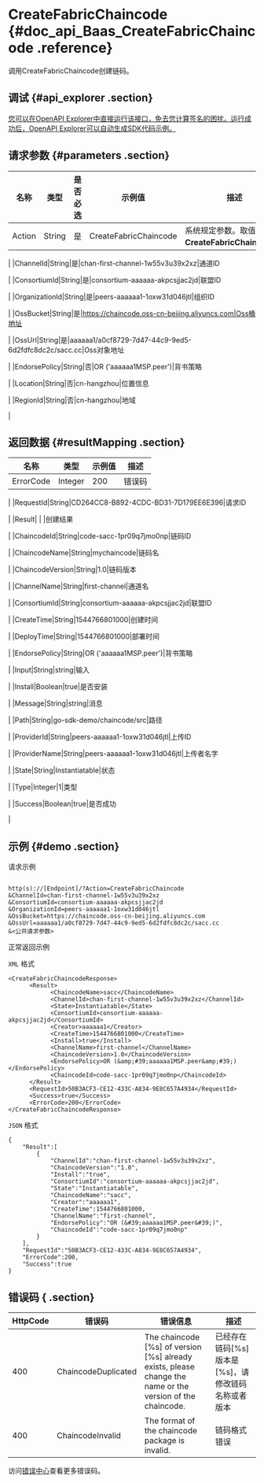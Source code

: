 # CreateFabricChaincode {#doc_api_Baas_CreateFabricChaincode .reference}

调用CreateFabricChaincode创建链码。

## 调试 {#api_explorer .section}

[您可以在OpenAPI Explorer中直接运行该接口，免去您计算签名的困扰。运行成功后，OpenAPI Explorer可以自动生成SDK代码示例。](https://api.aliyun.com/#product=Baas&api=CreateFabricChaincode&type=RPC&version=2018-12-21)

## 请求参数 {#parameters .section}

|名称|类型|是否必选|示例值|描述|
|--|--|----|---|--|
|Action|String|是|CreateFabricChaincode|系统规定参数。取值：**CreateFabricChaincode**。

 |
|ChannelId|String|是|chan-first-channel-1w55v3u39x2xz|通道ID

 |
|ConsortiumId|String|是|consortium-aaaaaa-akpcsjjac2jd|联盟ID

 |
|OrganizationId|String|是|peers-aaaaaa1-1oxw31d046jtl|组织ID

 |
|OssBucket|String|是|https://chaincode.oss-cn-beijing.aliyuncs.com|Oss桶地址

 |
|OssUrl|String|是|aaaaaa1/a0cf8729-7d47-44c9-9ed5-6d2fdfc8dc2c/sacc.cc|Oss对象地址

 |
|EndorsePolicy|String|否|OR \('aaaaaa1MSP.peer'\)|背书策略

 |
|Location|String|否|cn-hangzhou|位置信息

 |
|RegionId|String|否|cn-hangzhou|地域

 |

## 返回数据 {#resultMapping .section}

|名称|类型|示例值|描述|
|--|--|---|--|
|ErrorCode|Integer|200|错误码

 |
|RequestId|String|CD264CC8-B892-4CDC-BD31-7D179EE6E396|请求ID

 |
|Result| | |创建结果

 |
|ChaincodeId|String|code-sacc-1pr09q7jmo0np|链码ID

 |
|ChaincodeName|String|mychaincode|链码名

 |
|ChaincodeVersion|String|1.0|链码版本

 |
|ChannelName|String|first-channel|通道名

 |
|ConsortiumId|String|consortium-aaaaaa-akpcsjjac2jd|联盟ID

 |
|CreateTime|String|1544766801000|创建时间

 |
|DeployTime|String|1544766801000|部署时间

 |
|EndorsePolicy|String|OR \('aaaaaa1MSP.peer'\)|背书策略

 |
|Input|String|string|输入

 |
|Install|Boolean|true|是否安装

 |
|Message|String|string|消息

 |
|Path|String|go-sdk-demo/chaincode/src|路径

 |
|ProviderId|String|peers-aaaaaa1-1oxw31d046jtl|上传ID

 |
|ProviderName|String|peers-aaaaaa1-1oxw31d046jtl|上传者名字

 |
|State|String|Instantiatable|状态

 |
|Type|Integer|1|类型

 |
|Success|Boolean|true|是否成功

 |

## 示例 {#demo .section}

请求示例

``` {#request_demo}

http(s)://[Endpoint]/?Action=CreateFabricChaincode
&ChannelId=chan-first-channel-1w55v3u39x2xz
&ConsortiumId=consortium-aaaaaa-akpcsjjac2jd
&OrganizationId=peers-aaaaaa1-1oxw31d046jtl
&OssBucket=https://chaincode.oss-cn-beijing.aliyuncs.com
&OssUrl=aaaaaa1/a0cf8729-7d47-44c9-9ed5-6d2fdfc8dc2c/sacc.cc
&<公共请求参数>

```

正常返回示例

`XML` 格式

``` {#xml_return_success_demo}
<CreateFabricChaincodeResponse>
	  <Result>
		    <ChaincodeName>sacc</ChaincodeName>
		    <ChannelId>chan-first-channel-1w55v3u39x2xz</ChannelId>
		    <State>Instantiatable</State>
		    <ConsortiumId>consortium-aaaaaa-akpcsjjac2jd</ConsortiumId>
		    <Creator>aaaaaa1</Creator>
		    <CreateTime>1544766801000</CreateTime>
		    <Install>true</Install>
		    <ChannelName>first-channel</ChannelName>
		    <ChaincodeVersion>1.0</ChaincodeVersion>
		    <EndorsePolicy>OR (&amp;#39;aaaaaa1MSP.peer&amp;#39;)</EndorsePolicy>
		    <ChaincodeId>code-sacc-1pr09q7jmo0np</ChaincodeId>
	  </Result>
	  <RequestId>50B3ACF3-CE12-433C-A834-9E8C657A4934</RequestId>
	  <Success>true</Success>
	  <ErrorCode>200</ErrorCode>
</CreateFabricChaincodeResponse>
```

`JSON` 格式

``` {#json_return_success_demo}
{
	"Result":[
		{
			"ChannelId":"chan-first-channel-1w55v3u39x2xz",
			"ChaincodeVersion":"1.0",
			"Install":"true",
			"ConsortiumId":"consortium-aaaaaa-akpcsjjac2jd",
			"State":"Instantiatable",
			"ChaincodeName":"sacc",
			"Creator":"aaaaaa1",
			"CreateTime":1544766801000,
			"ChannelName":"first-channel",
			"EndorsePolicy":"OR (&#39;aaaaaa1MSP.peer&#39;)",
			"ChaincodeId":"code-sacc-1pr09q7jmo0np"
		}
	],
	"RequestId":"50B3ACF3-CE12-433C-A834-9E8C657A4934",
	"ErrorCode":200,
	"Success":true
}
```

## 错误码 { .section}

|HttpCode|错误码|错误信息|描述|
|--------|---|----|--|
|400|ChaincodeDuplicated|The chaincode \[%s\] of version \[%s\] already exists, please change the name or the version of the chaincode.|已经存在链码\[%s\]版本是\[%s\]，请修改链码名称或者版本|
|400|ChaincodeInvalid|The format of the chaincode package is invalid.|链码格式错误|

访问[错误中心](https://error-center.aliyun.com/status/product/Baas)查看更多错误码。

